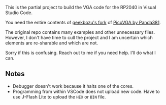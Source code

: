 This is the partial project to build the VGA code for the RP2040 in Visual Studio Code.

You need the entire contents of [geekbozu's fork](https://github.com/geekbozu/PicoVGA) of [PicoVGA by Panda381](https://github.com/Panda381/PicoVGA).

The original repo contains many examples and other unnecessary files. However, I don't have time to cull the project and I am uncertain which elements are re-sharable and which are not. 

Sorry if this is confusing. Reach out to me if you need help. I'll do what I can.


## Notes
* Debugger doesn't work because it halts one of the cores. 
* Programming from within VSCode does not upload new code. Have to use J-Flash Lite to upload the `HEX` or `BIN` file.